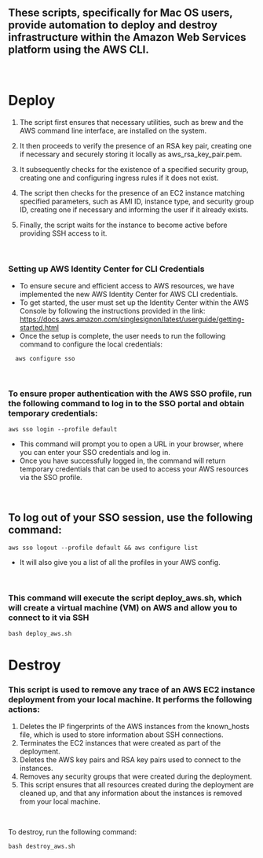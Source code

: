 ## These scripts, specifically for Mac OS users, provide automation to deploy and destroy infrastructure within the Amazon Web Services platform using the AWS CLI.

<br>

# Deploy

1. The script first ensures that necessary utilities, such as brew and the AWS command line interface, are installed on the system.

2. It then proceeds to verify the presence of an RSA key pair, creating one if necessary and securely storing it locally as aws_rsa_key_pair.pem.

3. It subsequently checks for the existence of a specified security group, creating one and configuring ingress rules if it does not exist.

4. The script then checks for the presence of an EC2 instance matching specified parameters, such as AMI ID, instance type, and security group ID, creating one if necessary and informing the user if it already exists.

5. Finally, the script waits for the instance to become active before providing SSH access to it.

<br>

### Setting up AWS Identity Center for CLI Credentials
* To ensure secure and efficient access to AWS resources, we have implemented the new AWS Identity Center for AWS CLI credentials. 
* To get started, the user must set up the Identity Center within the AWS Console by following the instructions provided in the link: https://docs.aws.amazon.com/singlesignon/latest/userguide/getting-started.html
* Once the setup is complete, the user needs to run the following command to configure the local credentials: 
```awscli
  aws configure sso
```
<br>

### To ensure proper authentication with the AWS SSO profile, run the following command to log in to the SSO portal and obtain temporary credentials:

```awscli
aws sso login --profile default
```


* This command will prompt you to open a URL in your browser, where you can enter your SSO credentials and log in. 
* Once you have successfully logged in, the command will return temporary credentials that can be used to access your AWS resources via the SSO profile.

<br>


## To log out of your SSO session, use the following command:
```awscli
aws sso logout --profile default && aws configure list
```
* It will also give you a list of all the profiles in your AWS config.

<br>

### This command will execute the script deploy_aws.sh, which will create a virtual machine (VM) on AWS and allow you to connect to it via SSH

```shell
bash deploy_aws.sh
```

# Destroy 

### This script is used to remove any trace of an AWS EC2 instance deployment from your local machine. It performs the following actions:

1. Deletes the IP fingerprints of the AWS instances from the known_hosts file, which is used to store information about SSH connections.
2. Terminates the EC2 instances that were created as part of the deployment.
3. Deletes the AWS key pairs and RSA key pairs used to connect to the instances.
4. Removes any security groups that were created during the deployment.
5. This script ensures that all resources created during the deployment are cleaned up, and that any information about the instances is removed from your local machine.

<br>

To destroy, run the following command: 

`bash destroy_aws.sh`
